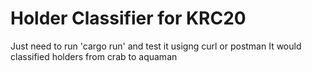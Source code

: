 # Holder Classifier for KRC20

Just need to run 'cargo run' and test it usigng curl or postman
It would classified holders from crab to aquaman
